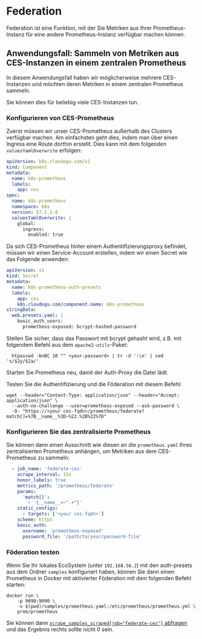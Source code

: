 # Federation

Federation ist eine Funktion, mit der Sie Metriken aus Ihrer Prometheus-Instanz für eine andere Prometheus-Instanz verfügbar machen können.

## Anwendungsfall: Sammeln von Metriken aus CES-Instanzen in einem zentralen Prometheus

In diesem Anwendungsfall haben wir möglicherweise mehrere CES-Instanzen und möchten deren Metriken in einem zentralen Prometheus sammeln.

Sie können dies für beliebig viele CES-Instanzen tun.

### Konfigurieren von CES-Prometheus

Zuerst müssen wir unser CES-Prometheus außerhalb des Clusters verfügbar machen.
Am einfachsten geht dies, indem man über einen Ingress eine Route dorthin erstellt.
Dies kann mit dem folgenden `valuesYamlOverwrite` erfolgen:
```yaml
apiVersion: k8s.cloudogu.com/v1
kind: Component
metadata:
  name: k8s-prometheus
  labels:
    app: ces
spec:
  name: k8s-prometheus
  namespace: k8s
  version: 57.1.1-8
  valuesYamlOverwrite: |
    global:
      ingress:
        enabled: true
```

Da sich CES-Prometheus hinter einem Authentifizierungsproxy befindet, müssen wir einen Service-Account erstellen, indem wir einen Secret wie das Folgende anwenden:
```yaml
apiVersion: v1
kind: Secret
metadata:
  name: k8s-prometheus-auth-presets
  labels:
    app: ces
    k8s.cloudogu.com/component.name: k8s-prometheus
stringData:
  web.presets.yaml: |
    basic_auth_users:
      prometheus-exposed: bcrypt-hashed-password
```

Stellen Sie sicher, dass das Passwort mit bcrypt gehasht wird, z.B. mit folgendem Befehl aus dem `apache2-utils`-Paket:
```shell
  htpasswd -bnBC 10 "" <your-password> | tr -d ':\n' | sed 's/$2y/$2a/'
```

Starten Sie Prometheus neu, damit der Auth-Proxy die Datei lädt.

Testen Sie die Authentifizierung und die Föderation mit diesem Befehl:
```shell
wget --header="Content-Type: application/json" --header="Accept: application/json" \
  --auth-no-challenge --user=prometheus-exposed --ask-password \
  -O- "https://<your ces-fqdn>/prometheus/federate?match[]=%7B__name__%3D~%22.%2B%22%7D"
```

### Konfigurieren Sie das zentralisierte Prometheus

Sie können dann einen Ausschnitt wie diesen an die `prometheus.yaml` Ihres zentralisierten Prometheus anhängen, um Metriken aus dem CES-Prometheus zu sammeln:
```yaml
  - job_name: 'federate-ces'
    scrape_interval: 15s
    honor_labels: true
    metrics_path: '/prometheus/federate'
    params:
      'match[]':
        - '{__name__=~".+"}'
    static_configs:
      - targets: ['<your ces-fqdn>']
    scheme: https
    basic_auth:
      username: 'prometheus-exposed'
      password_file: '/path/to/your/password-file'
```

### Föderation testen

Wenn Sie Ihr lokales EcoSystem (unter `192.168.56.2`) mit den auth-presets aus dem Ordner `samples` konfiguriert haben,
können Sie dann einen Prometheus in Docker mit aktivierter Föderation mit dem folgenden Befehl starten:
```shell
docker run \
    -p 9090:9090 \
    -v $(pwd)/samples/prometheus.yaml:/etc/prometheus/prometheus.yml \
    prom/prometheus
```

Sie können dann [`scrape_samples_scraped{job="federate-ces"}` abfragen](http://localhost:9090/query?g0.expr=scrape_samples_scraped%7Bjob%3D%22federate-ces%22%7D) und das Ergebnis rechts sollte nicht 0 sein.
